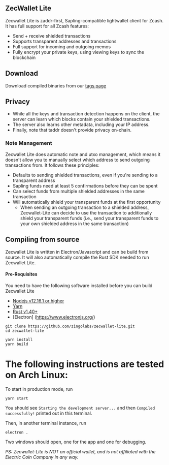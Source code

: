 ## ZecWallet Lite
Zecwallet Lite is zaddr-first, Sapling-compatible lightwallet client for Zcash. It has full support for all Zcash features:
- Send + receive shielded transactions
- Supports transparent addresses and transactions
- Full support for incoming and outgoing memos
- Fully encrypt your private keys, using viewing keys to sync the blockchain

## Download
Download compiled binaries from our [tags page](https://github.com/zingolabs/zecwallet-lite/tags)

## Privacy 
* While all the keys and transaction detection happens on the client, the server can learn which blocks contain your shielded transactions.
* The server also learns other metadata, including your IP address.
* Finally, note that taddr doesn't provide privacy on-chain.


### Note Management
Zecwallet Lite does automatic note and utxo management, which means it doesn't allow you to manually select which address to send outgoing transactions from. It follows these principles:
* Defaults to sending shielded transactions, even if you're sending to a transparent address
* Sapling funds need at least 5 confirmations before they can be spent
* Can select funds from multiple shielded addresses in the same transaction
* Will automatically shield your transparent funds at the first opportunity
    * When sending an outgoing transaction to a shielded address, Zecwallet-Lite can decide to use the transaction to additionally shield your transparent funds (i.e., send your transparent funds to your own shielded address in the same transaction)

## Compiling from source
Zecwallet Lite is written in Electron/Javascript and can be build from source. It will also automatically compile the Rust SDK needed to run Zecwallet Lite.

#### Pre-Requisites
You need to have the following software installed before you can build Zecwallet Lite

* [Nodejs v12.16.1 or higher](https://nodejs.org)
* [Yarn](https://yarnpkg.com)
* [Rust v1.40+](https://www.rust-lang.org/tools/install)
* [Electron] (https://www.electronjs.org/)

```
git clone https://github.com/zingolabs/zecwallet-lite.git
cd zecwallet-lite

yarn install
yarn build
```

# The following instructions are tested on Arch Linux:
To start in production mode, run
```
yarn start
```
You should see `Starting the development server...`
and then `Compiled successfully!` printed out in this terminal.

Then, in another terminal instance, run
```
electron .
```
Two windows should open, one for the app and one for debugging.

_PS: Zecwallet-Lite is NOT an official wallet, and is not affiliated with the Electric Coin Company in any way._

